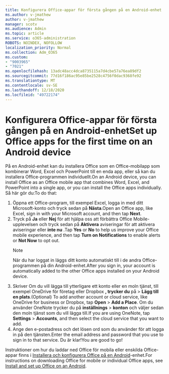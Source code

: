 ```yaml
---
title: Konfigurera Office-appar för första gången på en Android-enhet
ms.author: v-jmathew
author: v-jmathew
manager: scotv
ms.audience: Admin
ms.topic: article
ms.service: o365-administration
ROBOTS: NOINDEX, NOFOLLOW
localization_priority: Normal
ms.collection: Adm_O365
ms.custom:
- "9003965"
- "7021"
ms.openlocfilehash: 13adc48acc4dca8735115a7d4cbe57a76ea89df2
ms.sourcegitcommit: 77d16f186ac95e85be2528c4756f0dac9368fe92
ms.translationtype: MT
ms.contentlocale: sv-SE
ms.lasthandoff: 12/18/2020
ms.locfileid: "49722174"
---
```

# <a name="set-up-office-apps-for-the-first-time-on-an-android-device"></a><span data-ttu-id="ace90-102">Konfigurera Office-appar för första gången på en Android-enhet</span><span class="sxs-lookup"><span data-stu-id="ace90-102">Set up Office apps for the first time on an Android device</span></span>

<span data-ttu-id="ace90-103">På en Android-enhet kan du installera Office som en Office-mobilapp som kombinerar Word, Excel och PowerPoint till en enda app, eller så kan du installera Office-programmen individuellt.</span><span class="sxs-lookup"><span data-stu-id="ace90-103">On an Android device, you can install Office as an Office mobile app that combines Word, Excel, and PowerPoint into a single app, or you can install the Office apps individually.</span></span> <span data-ttu-id="ace90-104">Så här gör du:</span><span class="sxs-lookup"><span data-stu-id="ace90-104">To do that:</span></span>

1. <span data-ttu-id="ace90-105">Öppna ett Office-program, till exempel Excel, logga in med ditt Microsoft-konto och tryck sedan på **Nästa**.</span><span class="sxs-lookup"><span data-stu-id="ace90-105">Open an Office app, like Excel, sign in with your Microsoft account, and then tap **Next**.</span></span>
2. <span data-ttu-id="ace90-106">Tryck på **Ja** eller **Nej** för att hjälpa oss att förbättra Office Mobile-upplevelsen och tryck sedan på **Aktivera** aviseringar för att aktivera aviseringar eller **inte nu** .</span><span class="sxs-lookup"><span data-stu-id="ace90-106">Tap **Yes** or **No** to help us improve your Office mobile experience, and then tap **Turn on Notifications** to enable alerts or **Not Now** to opt out.</span></span>
    > [!NOTE]
    > <span data-ttu-id="ace90-107">När du har loggat in läggs ditt konto automatiskt till i de andra Office-programmen på din Android-enhet.</span><span class="sxs-lookup"><span data-stu-id="ace90-107">After you sign in, your account is automatically added to the other Office apps installed on your Android device.</span></span>
3. <span data-ttu-id="ace90-108">Skriver Om du vill lägga till ytterligare ett konto eller en moln tjänst, till exempel OneDrive för företag eller Dropbox **, trycker du** på  >  **Lägg till en plats**.</span><span class="sxs-lookup"><span data-stu-id="ace90-108">(Optional) To add another account or cloud service, like OneDrive for business or Dropbox, tap **Open** > **Add a Place**.</span></span> <span data-ttu-id="ace90-109">Om du använder OneNote trycker du på **inställnings**  >  **konton** och väljer sedan den moln tjänst som du vill lägga till.</span><span class="sxs-lookup"><span data-stu-id="ace90-109">If you are using OneNote, tap **Settings** > **Accounts**, and then select the cloud service that you want to add.</span></span>
4. <span data-ttu-id="ace90-110">Ange den e-postadress och det lösen ord som du använder för att logga in på den tjänsten.</span><span class="sxs-lookup"><span data-stu-id="ace90-110">Enter the email address and password that you use to sign in to that service.</span></span> <span data-ttu-id="ace90-111">Du är klar!</span><span class="sxs-lookup"><span data-stu-id="ace90-111">You are good to go!</span></span>

<span data-ttu-id="ace90-112">Instruktioner om hur du laddar ned Office för mobila eller enskilda Office-appar finns i [Installera och konfigurera Office på en Android](https://go.microsoft.com/fwlink/?linkid=2135287)-enhet.</span><span class="sxs-lookup"><span data-stu-id="ace90-112">For instructions on downloading Office for mobile or individual Office apps, see [Install and set up Office on an Android](https://go.microsoft.com/fwlink/?linkid=2135287).</span></span>
